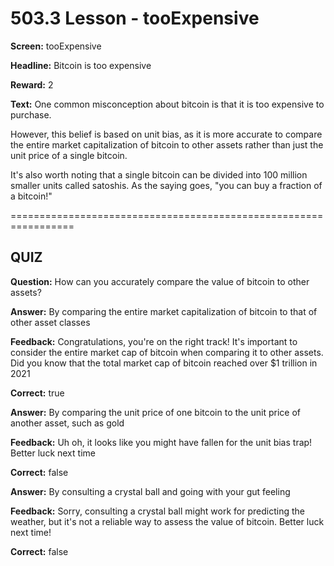 # 503.3 Lesson - tooExpensive

**Screen:** tooExpensive

**Headline:** Bitcoin is too expensive

**Reward:** 2

**Text:** One common misconception about bitcoin is that it is too expensive to purchase.

However, this belief is based on unit bias, as it is more accurate to compare the entire market capitalization of bitcoin to other assets rather than just the unit price of a single bitcoin.

It's also worth noting that a single bitcoin can be divided into 100 million smaller units called satoshis. As the saying goes, "you can buy a fraction of a bitcoin!"

\=================================================================

## QUIZ

**Question:** How can you accurately compare the value of bitcoin to other assets?

**Answer:** By comparing the entire market capitalization of bitcoin to that of other asset classes

**Feedback:** Congratulations, you're on the right track! It's important to consider the entire market cap of bitcoin when comparing it to other assets. Did you know that the total market cap of bitcoin reached over $1 trillion in 2021

**Correct:** true

**Answer:** By comparing the unit price of one bitcoin to the unit price of another asset, such as gold

**Feedback:** Uh oh, it looks like you might have fallen for the unit bias trap! Better luck next time

**Correct:** false

**Answer:** By consulting a crystal ball and going with your gut feeling

**Feedback:** Sorry, consulting a crystal ball might work for predicting the weather, but it's not a reliable way to assess the value of bitcoin. Better luck next time!

**Correct:** false

<figure><img src="../.gitbook/assets/503-03.png" alt=""><figcaption></figcaption></figure>
